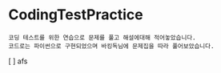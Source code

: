 # CodingTestPractice
```
코딩 테스트를 위한 연습으로 문제를 풀고 해설에대해 적어놓았습니다.
코드로는 파이썬으로 구현되었으며 바킹독님에 문제집을 따라 풀어보았습니다.
```
[ ] afs

